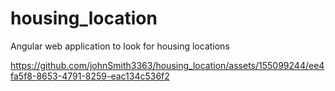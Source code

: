 # housing_location
 Angular web application to look for housing locations


https://github.com/johnSmith3363/housing_location/assets/155099244/ee4fa5f8-8653-4791-8259-eac134c536f2

